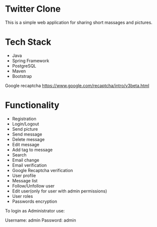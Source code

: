 
# Twitter Clone

This is a simple web application for sharing short massages and pictures.

# Tech Stack
* Java
* Spring Framework
* PostgreSQL
* Maven
* Bootstrap

Google recaptcha https://www.google.com/recaptcha/intro/v3beta.html

# Functionality
* Registration
* Login/Logout
* Send picture
* Send message
* Delete message
* Edit message
* Add tag to message
* Search
* Email change
* Email verification
* Google Recaptcha verification
* User profile
* Message list
* Follow/Unfollow user
* Edit user(only for user with admin permissions)
* User roles
* Passwords encryption

To login as Administrator use:

Username: admin
Password: admin
